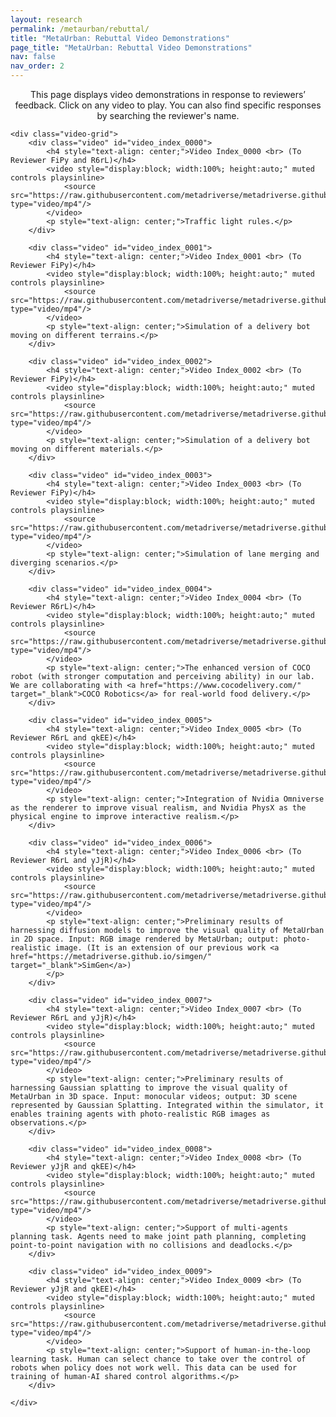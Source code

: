 ```yaml
---
layout: research
permalink: /metaurban/rebuttal/
title: "MetaUrban: Rebuttal Video Demonstrations"
page_title: "MetaUrban: Rebuttal Video Demonstrations"
nav: false
nav_order: 2
---
```


<p style="text-align: center">This page displays video demonstrations in response to reviewers’ feedback. Click on any video to play. You can also find specific responses by searching the reviewer's name.</p>

<div class="research-section">

    <div class="video-grid">
        <div class="video" id="video_index_0000">
            <h4 style="text-align: center;">Video Index_0000 <br> (To Reviewer FiPy and R6rL)</h4>
            <video style="display:block; width:100%; height:auto;" muted controls playsinline>
                <source src="https://raw.githubusercontent.com/metadriverse/metadriverse.github.io/main/assets/teaser/Index_0000.mp4" type="video/mp4"/>
            </video>
            <p style="text-align: center;">Traffic light rules.</p>
        </div>

        <div class="video" id="video_index_0001">
            <h4 style="text-align: center;">Video Index_0001 <br> (To Reviewer FiPy)</h4>
            <video style="display:block; width:100%; height:auto;" muted controls playsinline>
                <source src="https://raw.githubusercontent.com/metadriverse/metadriverse.github.io/main/assets/teaser/Index_0001.mp4" type="video/mp4"/>
            </video>
            <p style="text-align: center;">Simulation of a delivery bot moving on different terrains.</p>
        </div>

        <div class="video" id="video_index_0002">
            <h4 style="text-align: center;">Video Index_0002 <br> (To Reviewer FiPy)</h4>
            <video style="display:block; width:100%; height:auto;" muted controls playsinline>
                <source src="https://raw.githubusercontent.com/metadriverse/metadriverse.github.io/main/assets/teaser/Index_0002.mp4" type="video/mp4"/>
            </video>
            <p style="text-align: center;">Simulation of a delivery bot moving on different materials.</p>
        </div>

        <div class="video" id="video_index_0003">
            <h4 style="text-align: center;">Video Index_0003 <br> (To Reviewer FiPy)</h4>
            <video style="display:block; width:100%; height:auto;" muted controls playsinline>
                <source src="https://raw.githubusercontent.com/metadriverse/metadriverse.github.io/main/assets/teaser/Index_0003.mp4" type="video/mp4"/>
            </video>
            <p style="text-align: center;">Simulation of lane merging and diverging scenarios.</p>
        </div>

        <div class="video" id="video_index_0004">
            <h4 style="text-align: center;">Video Index_0004 <br> (To Reviewer R6rL)</h4>
            <video style="display:block; width:100%; height:auto;" muted controls playsinline>
                <source src="https://raw.githubusercontent.com/metadriverse/metadriverse.github.io/main/assets/teaser/Index_0004.mp4" type="video/mp4"/>
            </video>
            <p style="text-align: center;">The enhanced version of COCO robot (with stronger computation and perceiving ability) in our lab. We are collaborating with <a href="https://www.cocodelivery.com/" target="_blank">COCO Robotics</a> for real-world food delivery.</p>
        </div>

        <div class="video" id="video_index_0005">
            <h4 style="text-align: center;">Video Index_0005 <br> (To Reviewer R6rL and qkEE)</h4>
            <video style="display:block; width:100%; height:auto;" muted controls playsinline>
                <source src="https://raw.githubusercontent.com/metadriverse/metadriverse.github.io/main/assets/teaser/Index_0005.mp4" type="video/mp4"/>
            </video>
            <p style="text-align: center;">Integration of Nvidia Omniverse as the renderer to improve visual realism, and Nvidia PhysX as the physical engine to improve interactive realism.</p>
        </div>

        <div class="video" id="video_index_0006">
            <h4 style="text-align: center;">Video Index_0006 <br> (To Reviewer R6rL and yJjR)</h4>
            <video style="display:block; width:100%; height:auto;" muted controls playsinline>
                <source src="https://raw.githubusercontent.com/metadriverse/metadriverse.github.io/main/assets/teaser/Index_0000.mp4" type="video/mp4"/>
            </video>
            <p style="text-align: center;">Preliminary results of harnessing diffusion models to improve the visual quality of MetaUrban in 2D space. Input: RGB image rendered by MetaUrban; output: photo-realistic image. (It is an extension of our previous work <a href="https://metadriverse.github.io/simgen/" target="_blank">SimGen</a>)
            </p>
        </div>

        <div class="video" id="video_index_0007">
            <h4 style="text-align: center;">Video Index_0007 <br> (To Reviewer R6rL and yJjR)</h4>
            <video style="display:block; width:100%; height:auto;" muted controls playsinline>
                <source src="https://raw.githubusercontent.com/metadriverse/metadriverse.github.io/main/assets/teaser/Index_0007.mp4" type="video/mp4"/>
            </video>
            <p style="text-align: center;">Preliminary results of harnessing Gaussian splatting to improve the visual quality of MetaUrban in 3D space. Input: monocular videos; output: 3D scene represented by Gaussian Splatting. Integrated within the simulator, it enables training agents with photo-realistic RGB images as observations.</p>
        </div>

        <div class="video" id="video_index_0008">
            <h4 style="text-align: center;">Video Index_0008 <br> (To Reviewer yJjR and qkEE)</h4>
            <video style="display:block; width:100%; height:auto;" muted controls playsinline>
                <source src="https://raw.githubusercontent.com/metadriverse/metadriverse.github.io/main/assets/teaser/Index_0000.mp4" type="video/mp4"/>
            </video>
            <p style="text-align: center;">Support of multi-agents planning task. Agents need to make joint path planning, completing point-to-point navigation with no collisions and deadlocks.</p>
        </div>

        <div class="video" id="video_index_0009">
            <h4 style="text-align: center;">Video Index_0009 <br> (To Reviewer yJjR and qkEE)</h4>
            <video style="display:block; width:100%; height:auto;" muted controls playsinline>
                <source src="https://raw.githubusercontent.com/metadriverse/metadriverse.github.io/main/assets/teaser/Index_0009.mp4" type="video/mp4"/>
            </video>
            <p style="text-align: center;">Support of human-in-the-loop learning task. Human can select chance to take over the control of robots when policy does not work well. This data can be used for training of human-AI shared control algorithms.</p>
        </div>

    </div>
</div>

<style>
.video-grid {
    display: grid;
    grid-template-columns: 1fr 1fr; /* Creates two columns */
    grid-gap: 20px; /* Space between videos */
}
.video iframe {
    width: 100%; /* Ensures iframe takes the full width of the container */
    height: 250px; /* Fixed height for all videos */
}
.video h4, .video p {
    margin: 10px 0; /* Space around the titles and captions */
}

@media (max-width: 600px) {
    .video-grid {
        grid-template-columns: 1fr; /* Stacks videos into a single column on small screens */
    }
}

/* Hide the "Code" link specifically on this page */
.col-12.md-5 h6 a[href="{{ page.code_link }}"] {
    display: none;
}
</style>
